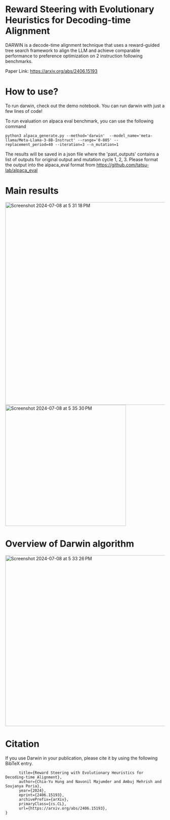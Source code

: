 # Reward Steering with Evolutionary Heuristics for Decoding-time Alignment
DARWIN is a decode-time alignment technique that uses a reward-guided tree search framework to align the LLM and achieve comparable performance to preference optimization on 2 instruction following benchmarks.

Paper Link: https://arxiv.org/abs/2406.15193


# How to use?
To run darwin, check out the demo notebook. You can run darwin with just a few lines of code!

To run evaluation on alpaca eval benchmark, you can use the following command
```
python3 alpaca_generate.py --method='darwin'  --model_name='meta-llama/Meta-Llama-3-8B-Instruct' --range='0-805' --replacement_period=40 --iteration=3 --n_mutation=1
```
The results will be saved in a json file where the 'past_outputs' contains a list of outputs for original output and mutation cycle 1, 2, 3. Please format the output into the alpaca_eval format from https://github.com/tatsu-lab/alpaca_eval

# Main results
<img width="638" alt="Screenshot 2024-07-08 at 5 31 18 PM" src="https://github.com/hungchiayu1/darwin-alignment/assets/72308196/6a39799a-13a8-4459-b3f0-46906433dd48">



<img width="381" alt="Screenshot 2024-07-08 at 5 35 30 PM" src="https://github.com/hungchiayu1/darwin-alignment/assets/72308196/ea584835-758c-4b09-aad5-5f566ae83caa">


# Overview of Darwin algorithm
<img width="538" alt="Screenshot 2024-07-08 at 5 33 26 PM" src="https://github.com/hungchiayu1/darwin-alignment/assets/72308196/204dd332-c1ad-45c3-b507-83e4e048719a">


# Citation
If you use Darwin in your publication, please cite it by using the following BibTeX entry.
```@misc{hung2024rewardsteeringevolutionaryheuristics,
      title={Reward Steering with Evolutionary Heuristics for Decoding-time Alignment}, 
      author={Chia-Yu Hung and Navonil Majumder and Ambuj Mehrish and Soujanya Poria},
      year={2024},
      eprint={2406.15193},
      archivePrefix={arXiv},
      primaryClass={cs.CL},
      url={https://arxiv.org/abs/2406.15193}, 
}
```
